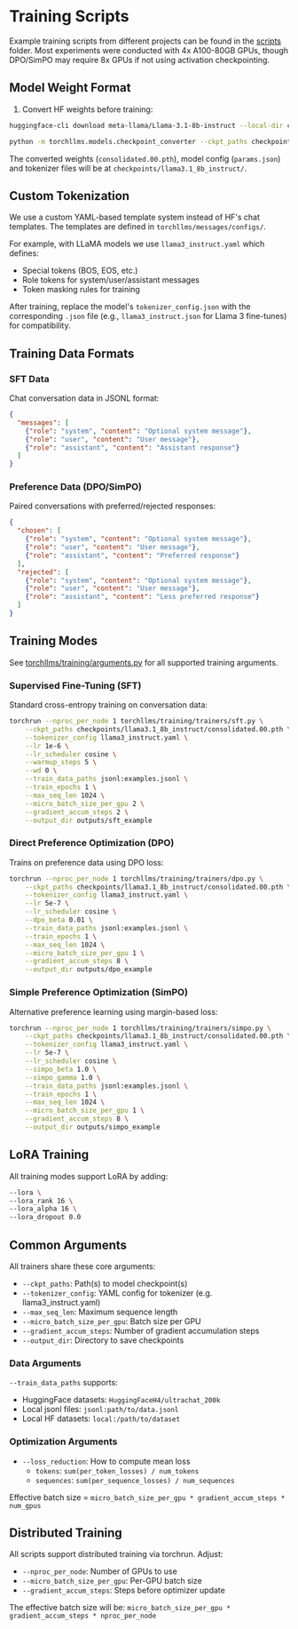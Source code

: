 # Training Scripts

Example training scripts from different projects can be found in the [scripts](../../scripts) folder. Most experiments were conducted with 4x A100-80GB GPUs, though DPO/SimPO may require 8x GPUs if not using activation checkpointing.

## Model Weight Format

1. Convert HF weights before training:
```bash
huggingface-cli download meta-llama/Llama-3.1-8b-instruct --local-dir checkpoints/llama3.1_8b_instruct

python -m torchllms.models.checkpoint_converter --ckpt_paths checkpoints/llama3.1_8b_instruct --output checkpoints/llama3.1_8b_instruct
```

The converted weights (`consolidated.00.pth`), model config (`params.json`) and tokenizer files will be at `checkpoints/llama3.1_8b_instruct/`.

## Custom Tokenization

We use a custom YAML-based template system instead of HF's chat templates. The templates are defined in `torchllms/messages/configs/`.

For example, with LLaMA models we use `llama3_instruct.yaml` which defines:
- Special tokens (BOS, EOS, etc.)
- Role tokens for system/user/assistant messages
- Token masking rules for training

After training, replace the model's `tokenizer_config.json` with the corresponding `.json` file (e.g., `llama3_instruct.json` for Llama 3 fine-tunes) for compatibility.

## Training Data Formats

### SFT Data
Chat conversation data in JSONL format:
```json
{
  "messages": [
    {"role": "system", "content": "Optional system message"},
    {"role": "user", "content": "User message"},
    {"role": "assistant", "content": "Assistant response"}
  ]
}
```

### Preference Data (DPO/SimPO)
Paired conversations with preferred/rejected responses:
```json
{
  "chosen": [
    {"role": "system", "content": "Optional system message"}, 
    {"role": "user", "content": "User message"},
    {"role": "assistant", "content": "Preferred response"}
  ],
  "rejected": [
    {"role": "system", "content": "Optional system message"},
    {"role": "user", "content": "User message"}, 
    {"role": "assistant", "content": "Less preferred response"}
  ]
}
```

## Training Modes

See [torchllms/training/arguments.py](../arguments.py) for all supported training arguments.

### Supervised Fine-Tuning (SFT)
Standard cross-entropy training on conversation data:

```bash
torchrun --nproc_per_node 1 torchllms/training/trainers/sft.py \
    --ckpt_paths checkpoints/llama3.1_8b_instruct/consolidated.00.pth \
    --tokenizer_config llama3_instruct.yaml \
    --lr 1e-6 \
    --lr_scheduler cosine \
    --warmup_steps 5 \
    --wd 0 \
    --train_data_paths jsonl:examples.jsonl \
    --train_epochs 1 \
    --max_seq_len 1024 \
    --micro_batch_size_per_gpu 2 \
    --gradient_accum_steps 2 \
    --output_dir outputs/sft_example
```

### Direct Preference Optimization (DPO)
Trains on preference data using DPO loss:

```bash
torchrun --nproc_per_node 1 torchllms/training/trainers/dpo.py \
    --ckpt_paths checkpoints/llama3.1_8b_instruct/consolidated.00.pth \
    --tokenizer_config llama3_instruct.yaml \
    --lr 5e-7 \
    --lr_scheduler cosine \
    --dpo_beta 0.01 \
    --train_data_paths jsonl:examples.jsonl \
    --train_epochs 1 \
    --max_seq_len 1024 \
    --micro_batch_size_per_gpu 1 \
    --gradient_accum_steps 8 \
    --output_dir outputs/dpo_example
```

### Simple Preference Optimization (SimPO)
Alternative preference learning using margin-based loss:

```bash
torchrun --nproc_per_node 1 torchllms/training/trainers/simpo.py \
    --ckpt_paths checkpoints/llama3.1_8b_instruct/consolidated.00.pth \
    --tokenizer_config llama3_instruct.yaml \
    --lr 5e-7 \
    --lr_scheduler cosine \
    --simpo_beta 1.0 \
    --simpo_gamma 1.0 \
    --train_data_paths jsonl:examples.jsonl \
    --train_epochs 1 \
    --max_seq_len 1024 \
    --micro_batch_size_per_gpu 1 \
    --gradient_accum_steps 8 \
    --output_dir outputs/simpo_example
```

## LoRA Training

All training modes support LoRA by adding:
```bash
--lora \
--lora_rank 16 \
--lora_alpha 16 \
--lora_dropout 0.0
```

## Common Arguments

All trainers share these core arguments:

- `--ckpt_paths`: Path(s) to model checkpoint(s)
- `--tokenizer_config`: YAML config for tokenizer (e.g. llama3_instruct.yaml)
- `--max_seq_len`: Maximum sequence length
- `--micro_batch_size_per_gpu`: Batch size per GPU
- `--gradient_accum_steps`: Number of gradient accumulation steps
- `--output_dir`: Directory to save checkpoints

### Data Arguments

`--train_data_paths` supports:
- HuggingFace datasets: `HuggingFaceH4/ultrachat_200k`
- Local jsonl files: `jsonl:path/to/data.jsonl`
- Local HF datasets: `local:/path/to/dataset`

### Optimization Arguments

- `--loss_reduction`: How to compute mean loss
  - `tokens`: `sum(per_token_losses) / num_tokens`
  - `sequences`: `sum(per_sequence_losses) / num_sequences`

Effective batch size = `micro_batch_size_per_gpu * gradient_accum_steps * num_gpus`

## Distributed Training

All scripts support distributed training via torchrun. Adjust:

- `--nproc_per_node`: Number of GPUs to use
- `--micro_batch_size_per_gpu`: Per-GPU batch size
- `--gradient_accum_steps`: Steps before optimizer update

The effective batch size will be: `micro_batch_size_per_gpu * gradient_accum_steps * nproc_per_node`